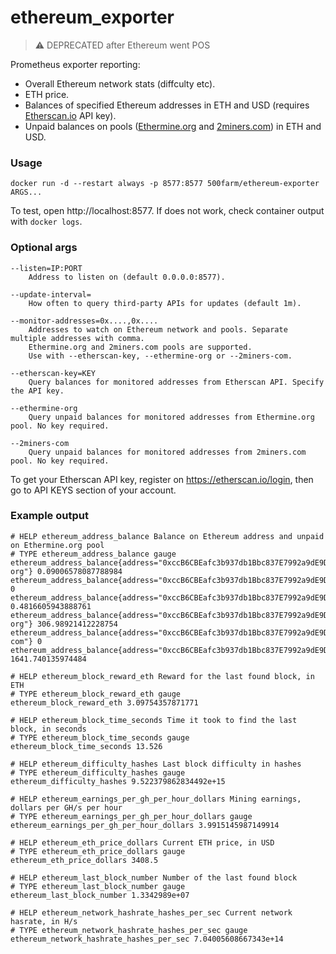 # ethereum_exporter

> :warning: DEPRECATED after Ethereum went POS


Prometheus exporter reporting:
- Overall Ethereum network stats (diffculty etc).
- ETH price.
- Balances of specified Ethereum addresses in ETH and USD (requires [Etherscan.io](https://etherscan.io/) API key).
- Unpaid balances on pools ([Ethermine.org](https://ethermine.org) and [2miners.com](https://eth.2miners.com/)) in ETH and USD.
### Usage

```
docker run -d --restart always -p 8577:8577 500farm/ethereum-exporter ARGS...
```
To test, open http://localhost:8577. If does not work, check container output with `docker logs`.


### Optional args

```
--listen=IP:PORT
    Address to listen on (default 0.0.0.0:8577).

--update-interval=
    How often to query third-party APIs for updates (default 1m).
    
--monitor-addresses=0x....,0x....
    Addresses to watch on Ethereum network and pools. Separate multiple addresses with comma.
    Ethermine.org and 2miners.com pools are supported.
    Use with --etherscan-key, --ethermine-org or --2miners-com.
    
--etherscan-key=KEY
    Query balances for monitored addresses from Etherscan API. Specify the API key.
    
--ethermine-org
    Query unpaid balances for monitored addresses from Ethermine.org pool. No key required.

--2miners-com
    Query unpaid balances for monitored addresses from 2miners.com pool. No key required.
```

To get your Etherscan API key, register on https://etherscan.io/login, then go to API KEYS section of your account.

### Example output

```
# HELP ethereum_address_balance Balance on Ethereum address and unpaid on Ethermine.org pool
# TYPE ethereum_address_balance gauge
ethereum_address_balance{address="0xccB6CBEafc3b937db1Bbc837E7992a9dE9D34Aa4",currency="ETH",location="ethermine-org"} 0.09006578087788984
ethereum_address_balance{address="0xccB6CBEafc3b937db1Bbc837E7992a9dE9D34Aa4",currency="ETH",location="2miners.com"} 0
ethereum_address_balance{address="0xccB6CBEafc3b937db1Bbc837E7992a9dE9D34Aa4",currency="ETH",location="wallet"} 0.4816605943888761
ethereum_address_balance{address="0xccB6CBEafc3b937db1Bbc837E7992a9dE9D34Aa4",currency="USD",location="ethermine-org"} 306.98921412228754
ethereum_address_balance{address="0xccB6CBEafc3b937db1Bbc837E7992a9dE9D34Aa4",currency="USD",location="2miners-com"} 0
ethereum_address_balance{address="0xccB6CBEafc3b937db1Bbc837E7992a9dE9D34Aa4",currency="USD",location="wallet"} 1641.740135974484

# HELP ethereum_block_reward_eth Reward for the last found block, in ETH
# TYPE ethereum_block_reward_eth gauge
ethereum_block_reward_eth 3.09754357871771

# HELP ethereum_block_time_seconds Time it took to find the last block, in seconds
# TYPE ethereum_block_time_seconds gauge
ethereum_block_time_seconds 13.526

# HELP ethereum_difficulty_hashes Last block difficulty in hashes
# TYPE ethereum_difficulty_hashes gauge
ethereum_difficulty_hashes 9.522379862834492e+15

# HELP ethereum_earnings_per_gh_per_hour_dollars Mining earnings, dollars per GH/s per hour
# TYPE ethereum_earnings_per_gh_per_hour_dollars gauge
ethereum_earnings_per_gh_per_hour_dollars 3.9915145987149914

# HELP ethereum_eth_price_dollars Current ETH price, in USD
# TYPE ethereum_eth_price_dollars gauge
ethereum_eth_price_dollars 3408.5

# HELP ethereum_last_block_number Number of the last found block
# TYPE ethereum_last_block_number gauge
ethereum_last_block_number 1.3342989e+07

# HELP ethereum_network_hashrate_hashes_per_sec Current network hasrate, in H/s
# TYPE ethereum_network_hashrate_hashes_per_sec gauge
ethereum_network_hashrate_hashes_per_sec 7.04005608667343e+14
```
